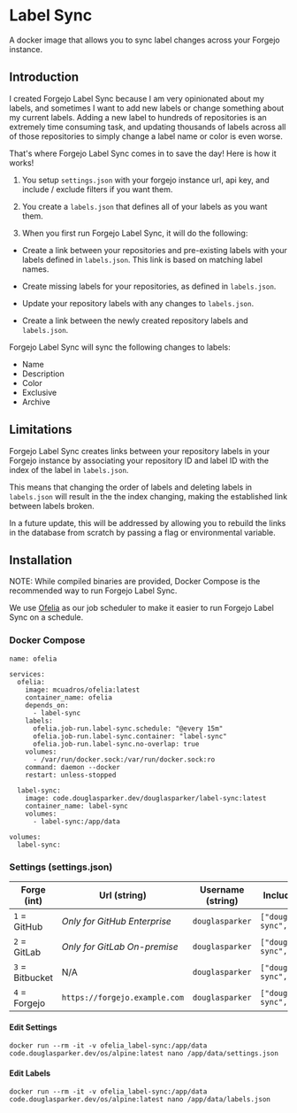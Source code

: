 # Label Sync

A docker image that allows you to sync label changes across your Forgejo instance.

## Introduction

I created Forgejo Label Sync because I am very opinionated about my labels, and sometimes I want to add new labels or change something about my current labels. Adding a new label to hundreds of repositories is an extremely time consuming task, and updating thousands of labels across all of those repositories to simply change a label name or color is even worse.

That's where Forgejo Label Sync comes in to save the day! Here is how it works!

1. You setup `settings.json` with your forgejo instance url, api key, and include / exclude filters if you want them.

2. You create a `labels.json` that defines all of your labels as you want them.

3. When you first run Forgejo Label Sync, it will do the following:

- Create a link between your repositories and pre-existing labels with your labels defined in `labels.json`. This link is based on matching label names.

- Create missing labels for your repositories, as defined in `labels.json`.

- Update your repository labels with any changes to `labels.json`.

- Create a link between the newly created repository labels and `labels.json`.

Forgejo Label Sync will sync the following changes to labels:

- Name
- Description
- Color
- Exclusive
- Archive

## Limitations

Forgejo Label Sync creates links between your repository labels in your Forgejo instance by associating your repository ID and label ID with the index of the label in `labels.json`.

This means that changing the order of labels and deleting labels in `labels.json` will result in the the index changing, making the established link between labels broken.

In a future update, this will be addressed by allowing you to rebuild the links in the database from scratch by passing a flag or environmental variable.

## Installation

NOTE:
While compiled binaries are provided, Docker Compose is the recommended way to run Forgejo Label Sync.

We use [Ofelia](https://github.com/mcuadros/ofelia) as our job scheduler to make it easier to run Forgejo Label Sync on a schedule.

### Docker Compose

```docker
name: ofelia

services:
  ofelia:
    image: mcuadros/ofelia:latest
    container_name: ofelia
    depends_on:
      - label-sync
    labels:
      ofelia.job-run.label-sync.schedule: "@every 15m"
      ofelia.job-run.label-sync.container: "label-sync"
      ofelia.job-run.label-sync.no-overlap: true
    volumes:
      - /var/run/docker.sock:/var/run/docker.sock:ro
    command: daemon --docker
    restart: unless-stopped

  label-sync:
    image: code.douglasparker.dev/douglasparker/label-sync:latest
    container_name: label-sync
    volumes:
      - label-sync:/app/data

volumes:
  label-sync:
```

### Settings (settings.json)

| Forge (int)     | Url (string)                  | Username (string) | Include (String Array)                        | Exclude (String Array)                        | ApiKey (String) | LogLevel (String) |
| --------------- | ----------------------------- | ----------------- | --------------------------------------------- | --------------------------------------------- | --------------- | ----------------- |
| `1` = GitHub    | *Only for GitHub Enterprise*  | `douglasparker`   | `["douglasparker/label-sync", "caddy/caddy"]` | `["douglasparker/label-sync", "caddy/caddy"]` | `ghp_`          | `info`            |
| `2` = GitLab    | *Only for GitLab On-premise*  | `douglasparker`   | `["douglasparker/label-sync", "caddy/caddy"]` | `["douglasparker/label-sync", "caddy/caddy"]` | `glpat-`        | `info`            |
| `3` = Bitbucket | N/A                           | `douglasparker`   | `["douglasparker/label-sync", "caddy/caddy"]` | `["douglasparker/label-sync", "caddy/caddy"]` | ``              | `info`            |
| `4` = Forgejo   | `https://forgejo.example.com` | `douglasparker`   | `["douglasparker/label-sync", "caddy/caddy"]` | `["douglasparker/label-sync", "caddy/caddy"]` | ``              | `info`            |


#### Edit Settings

```docker
docker run --rm -it -v ofelia_label-sync:/app/data code.douglasparker.dev/os/alpine:latest nano /app/data/settings.json
```

#### Edit Labels

```docker
docker run --rm -it -v ofelia_label-sync:/app/data code.douglasparker.dev/os/alpine:latest nano /app/data/labels.json
```

